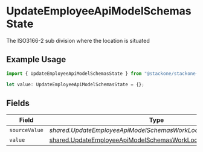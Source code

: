 # UpdateEmployeeApiModelSchemasState

The ISO3166-2 sub division where the location is situated

## Example Usage

```typescript
import { UpdateEmployeeApiModelSchemasState } from "@stackone/stackone-client-ts/sdk/models/shared";

let value: UpdateEmployeeApiModelSchemasState = {};
```

## Fields

| Field                                                                                                                                           | Type                                                                                                                                            | Required                                                                                                                                        | Description                                                                                                                                     |
| ----------------------------------------------------------------------------------------------------------------------------------------------- | ----------------------------------------------------------------------------------------------------------------------------------------------- | ----------------------------------------------------------------------------------------------------------------------------------------------- | ----------------------------------------------------------------------------------------------------------------------------------------------- |
| `sourceValue`                                                                                                                                   | *shared.UpdateEmployeeApiModelSchemasWorkLocationStateSourceValue*                                                                              | :heavy_minus_sign:                                                                                                                              | N/A                                                                                                                                             |
| `value`                                                                                                                                         | [shared.UpdateEmployeeApiModelSchemasWorkLocationStateValue](../../../sdk/models/shared/updateemployeeapimodelschemasworklocationstatevalue.md) | :heavy_minus_sign:                                                                                                                              | N/A                                                                                                                                             |